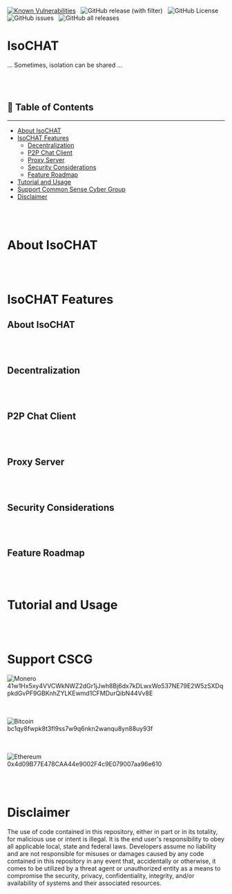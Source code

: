 [![Known Vulnerabilities](https://snyk.io/test/github/dwyl/hapi-auth-jwt2/badge.svg?targetFile=package.json)](https://snyk.io/test/github/dwyl/hapi-auth-jwt2?targetFile=package.json) &nbsp;
![GitHub release (with filter)](https://img.shields.io/github/v/release/CommonSense-CyberGroup/IsoCHAT) &nbsp;
![GitHub License](https://img.shields.io/github/license/CommonSense-CyberGroup/IsoCHAT) &nbsp;
![GitHub issues](https://img.shields.io/github/issues/CommonSense-CyberGroup/IsoCHAT) &nbsp;
![GitHub all releases](https://img.shields.io/github/downloads/CommonSense-CyberGroup/IsoCHAT/total) &nbsp;



# IsoCHAT
... Sometimes, isolation can be shared ...

<br><br>
## 📔 Table of Contents

-----------------

- [About IsoCHAT](#️about-isochat)
- [IsoCHAT Features](#isochat-features)
  - [Decentralization](#decentralization)
  - [P2P Chat Client](#p2p-chat-client)
  - [Proxy Server](#proxy-server)
  - [Security Considerations](#security-considerations)
  - [Feature Roadmap](#feature-roadmap)
- [Tutorial and Usage](#tutorial-and-usage)
- [Support Common Sense Cyber Group](#support-cscg)
- [Disclaimer](#disclaimer)
 

<br><br>
# About IsoCHAT

<br><br>
# IsoCHAT Features

## About IsoCHAT

<br><br>
## Decentralization

<br><br>
## P2P Chat Client

<br><br>
## Proxy Server

<br><br>
## Security Considerations

<br><br>
## Feature Roadmap

<br><br>
# Tutorial and Usage

<br><br>
# Support CSCG

![Monero](https://img.shields.io/badge/monero-FF6600?style=for-the-badge&logo=monero&logoColor=white) <br>
41w1Hx5xy4VVCWkNWZ2dGr1jJwh8Bj6dx7kDLwxWo537NE79E2W5zSXDqpkdGvPF9GBKnhZYLKEwmd1CFMDurQibN44Vv8E
<br><br><br>

![Bitcoin](https://img.shields.io/badge/Bitcoin-000?style=for-the-badge&logo=bitcoin&logoColor=white)<br>
bc1qy8fwpk8t3fl9ss7w9q6nkn2wanqu8yn88uy93f
<br><br><br>

![Ethereum](https://img.shields.io/badge/Ethereum-3C3C3D?style=for-the-badge&logo=Ethereum&logoColor=white) <br>
0x4d09B77E478CAA44e9002F4c9E079007aa96e610



<br><br>
# Disclaimer
The use of code contained in this repository, either in part or in its totality, for malicious use or intent is illegal. It is the end user's responsibility to obey all applicable local, state and federal laws. Developers assume no liability and are not responsible for misuses or damages caused by any code contained in this repository in any event that, accidentally or otherwise, it comes to be utilized by a threat agent or unauthorized entity as a means to compromise the security, privacy, confidentiality, integrity, and/or availability of systems and their associated resources.
